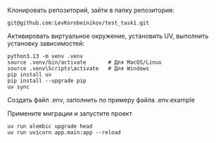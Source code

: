 Клонировать репозиторий, зайти в папку репозитория:
```
git@github.com:LevKorobeinikov/test_task1.git
```

Активировать виртуальное окружение, установить UV,
выполнить установку зависимостей:
```
python3.13 -m venv .venv
source .venv/bin/activate       # Для MacOS/Linux
source .venv\Scripts\activate   # Для Windows
pip install uv
pip install --upgrade pip
uv sync
```
Создать файл .env, заполнить по примеру файла .env.example

Примените миграции и запустите проект  
```
uv run alembic upgrade head       
uv run uvicorn app.main:app --reload
```
